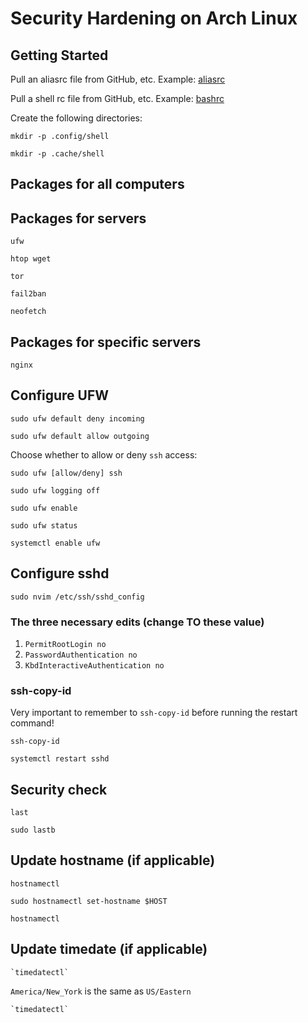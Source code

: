 # Security Hardening on Arch Linux
## Getting Started

Pull an aliasrc file from GitHub, etc. Example: [aliasrc](https://github.com/DavidVogelxyz/dotfiles/blob/main/.config/shell/aliasrc-arch-server)

Pull a shell rc file from GitHub, etc. Example: [bashrc](https://github.com/DavidVogelxyz/dotfiles/blob/main/.config/shell/bashrc)

Create the following directories:
```
mkdir -p .config/shell

mkdir -p .cache/shell
```

## Packages for all computers


## Packages for servers
```
ufw

htop wget

tor

fail2ban

neofetch
```
## Packages for specific servers
```
nginx
```

## Configure UFW
```
sudo ufw default deny incoming

sudo ufw default allow outgoing
```
Choose whether to allow or deny `ssh` access:
```
sudo ufw [allow/deny] ssh
```
```
sudo ufw logging off

sudo ufw enable

sudo ufw status

systemctl enable ufw
```
## Configure sshd
```
sudo nvim /etc/ssh/sshd_config
```
### The three necessary edits (change TO these value)

1. `PermitRootLogin no`
1. `PasswordAuthentication no`
1. `KbdInteractiveAuthentication no`

### ssh-copy-id

Very important to remember to `ssh-copy-id` before running the restart command!
```
ssh-copy-id

systemctl restart sshd
```
## Security check
```
last

sudo lastb
```
## Update hostname (if applicable)
```
hostnamectl

sudo hostnamectl set-hostname $HOST

hostnamectl
```
## Update timedate (if applicable)
```
`timedatectl`
```
`America/New_York` is the same as `US/Eastern`
```
`timedatectl`
```
